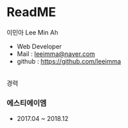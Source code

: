 # ReadME

이민아 Lee Min Ah

- Web Developer
- Mail : leeimma@naver.com
- github : https://github.com/leeimma
 <br /> <br />
 
경력
### 에스티에이엠
* 2017.04 ~ 2018.12


